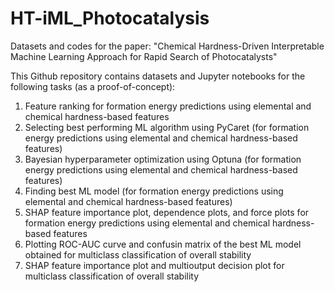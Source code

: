 # HT-iML_Photocatalysis
Datasets and codes for the paper: "Chemical Hardness-Driven Interpretable Machine Learning Approach for Rapid Search of Photocatalysts"

This Github repository contains datasets and Jupyter notebooks for the following tasks (as a proof-of-concept):

1) Feature ranking for formation energy predictions using elemental and chemical hardness-based features
2) Selecting best performing ML algorithm using PyCaret (for formation energy predictions using elemental and chemical hardness-based features)
3) Bayesian hyperparameter optimization using Optuna (for formation energy predictions using elemental and chemical hardness-based features)
4) Finding best ML model (for formation energy predictions using elemental and chemical hardness-based features)
5) SHAP feature importance plot, dependence plots, and force plots for formation energy predictions using elemental and chemical hardness-based features
6) Plotting ROC-AUC curve and confusin matrix of the best ML model obtained for multiclass classification of overall stability
7) SHAP feature importance plot and multioutput decision plot for multiclass classification of overall stability
